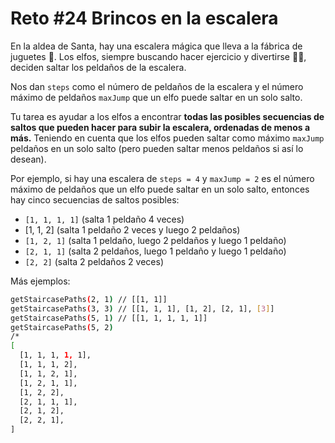 # Reto #24 Brincos en la escalera

En la aldea de Santa, hay una escalera mágica que lleva a la fábrica de juguetes 🧸. Los elfos, siempre buscando hacer ejercicio y divertirse 🏃‍♂️, deciden saltar los peldaños de la escalera.

Nos dan `steps` como el número de peldaños de la escalera y el número máximo de peldaños `maxJump` que un elfo puede saltar en un solo salto.

Tu tarea es ayudar a los elfos a encontrar **todas las posibles secuencias de saltos que pueden hacer para subir la escalera, ordenadas de menos a más.** Teniendo en cuenta que los elfos pueden saltar como máximo `maxJump` peldaños en un solo salto (pero pueden saltar menos peldaños si así lo desean).

Por ejemplo, si hay una escalera de `steps = 4` y `maxJump = 2` es el número máximo de peldaños que un elfo puede saltar en un solo salto, entonces hay cinco secuencias de saltos posibles:

- `[1, 1, 1, 1]` (salta 1 peldaño 4 veces)
- [1, 1, 2] (salta 1 peldaño 2 veces y luego 2 peldaños)
- `[1, 2, 1]` (salta 1 peldaño, luego 2 peldaños y luego 1 peldaño)
- `[2, 1, 1]` (salta 2 peldaños, luego 1 peldaño y luego 1 peldaño)
- `[2, 2]` (salta 2 peldaños 2 veces)

Más ejemplos:

```sh
getStaircasePaths(2, 1) // [[1, 1]]
getStaircasePaths(3, 3) // [[1, 1, 1], [1, 2], [2, 1], [3]]
getStaircasePaths(5, 1) // [[1, 1, 1, 1, 1]]
getStaircasePaths(5, 2)
/*
[
  [1, 1, 1, 1, 1],
  [1, 1, 1, 2],
  [1, 1, 2, 1],
  [1, 2, 1, 1],
  [1, 2, 2],
  [2, 1, 1, 1],
  [2, 1, 2],
  [2, 2, 1],
]
```

